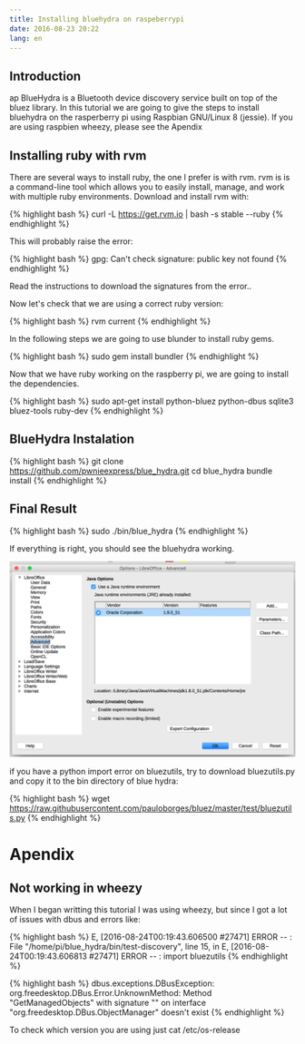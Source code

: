 ```yaml
---
title: Installing bluehydra on raspeberrypi
date: 2016-08-23 20:22
lang: en
---
```


## Introduction
ap
BlueHydra is a Bluetooth device discovery service built on top of the bluez library.
In this tutorial we are going to give the steps to install bluehydra on the rasperberry pi using Raspbian GNU/Linux 8 (jessie).
If you are using raspbien wheezy, please see the Apendix

## Installing ruby with rvm

There are several ways to install ruby, the one I prefer is with rvm.
rvm is  is a command-line tool which allows you to easily install, manage, and work with multiple ruby environments.
Download and install rvm with:

{% highlight bash %}
 curl -L https://get.rvm.io | bash -s stable --ruby
{% endhighlight %}

This will probably raise the error:

{% highlight bash %}
 gpg: Can't check signature: public key not found
{% endhighlight %}

Read the instructions to download the signatures from the error..

Now let's check that we are using a correct ruby version:

{% highlight bash %}
 rvm current
{% endhighlight %}

In the following steps we are going to use blunder to install ruby gems.

{% highlight bash %}
 sudo gem install bundler
{% endhighlight %}

Now that we have ruby working on the raspberry pi, we are going to install the dependencies.

{% highlight bash %}
 sudo apt-get install python-bluez python-dbus sqlite3 bluez-tools ruby-dev
{% endhighlight %}


## BlueHydra Instalation

{% highlight bash %}
 git clone https://github.com/pwnieexpress/blue_hydra.git
 cd blue_hydra
 bundle install
{% endhighlight %}


## Final Result

{% highlight bash %}
sudo ./bin/blue_hydra
{% endhighlight %}


If everything is right, you should see the bluehydra working.


![alt text](https://raw.githubusercontent.com/llazzaro/llazzaro.github.io/master/_posts/Screen%20Shot%202016-06-28%20at%2012.00.16%20AM.png "Logo Title Text 1")

if you have a python import error on bluezutils, try to download bluezutils.py and copy it to the bin directory of blue hydra:

{% highlight bash %}
 wget https://raw.githubusercontent.com/pauloborges/bluez/master/test/bluezutils.py
{% endhighlight %}


# Apendix 

## Not working in wheezy
When I began writting this tutorial I was using wheezy, but since I got a lot of issues with dbus and errors like:

{% highlight bash %}
E, [2016-08-24T00:19:43.606500 #27471] ERROR -- :   File "/home/pi/blue_hydra/bin/test-discovery", line 15, in <module>
E, [2016-08-24T00:19:43.606813 #27471] ERROR -- :     import bluezutils
{% endhighlight %}

{% highlight bash %}
dbus.exceptions.DBusException: org.freedesktop.DBus.Error.UnknownMethod: Method "GetManagedObjects" with signature "" on interface "org.freedesktop.DBus.ObjectManager" doesn't exist
{% endhighlight %}

To check which version you are using just cat /etc/os-release

